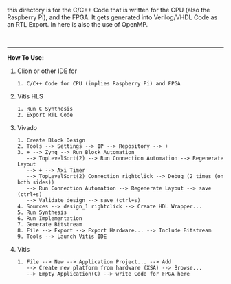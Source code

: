this directory is for the C/C++ Code that is written for the CPU (also the Raspberry Pi),
and the FPGA. It gets generated into Verilog/VHDL Code as an RTL Export. In here is also the
use of OpenMP.

<br>

***

**How To Use:**

1. Clion or other IDE for
   
       1. C/C++ Code for CPU (implies Raspberry Pi) and FPGA

2. Vitis HLS

       1. Run C Synthesis
       2. Export RTL Code

3. Vivado

       1. Create Block Design
       2. Tools --> Settings --> IP --> Repository --> +
       3. + --> Zynq --> Run Block Automation
          --> TopLevelSort(2) --> Run Connection Automation --> Regenerate Layout 
          --> + --> Axi Timer
          --> TopLevelSort(2) Connection rightclick --> Debug (2 times (on both sides))
          --> Run Connection Automation --> Regenerate Layout --> save (ctrl+s)
          --> Validate design --> save (ctrl+s)
       4. Sources --> design_1 rightclick --> Create HDL Wrapper...
       5. Run Synthesis
       6. Run Implementation
       7. Generate Bitstream
       8. File --> Export --> Export Hardware... --> Include Bitstream
       9. Tools --> Launch Vitis IDE

4. Vitis

       1. File --> New --> Application Project... --> Add 
          --> Create new platform from hardware (XSA) --> Browse...
          --> Empty Application(C) --> write Code for FPGA here